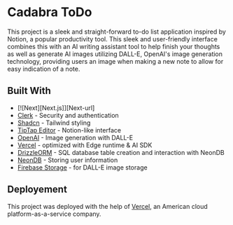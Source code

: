 # Cadabra ToDo

This project is a sleek and straight-forward to-do list application inspired by Notion, a popular productivity tool. This sleek and user-friendly interface combines this with an AI writing assistant tool to help finish your thoughts as well as generate AI images utilizing DALL-E, OpenAI's image generation technology, providing users an image when making a new note to allow for easy indication of a note.

## Built With

* [![Next][Next.js]][Next-url]
* [Clerk](https://clerk.com/) - Security and authentication
* [Shadcn](https://ui.shadcn.com/) - Tailwind styling
* [TipTap Editor](https://tiptap.dev/) - Notion-like interface
* [OpenAI](https://openai.com/blog/openai-api) - Image generation with DALL-E
* [Vercel](https://vercel.com/) - optimized with Edge runtime & AI SDK
* [DrizzleORM](https://orm.drizzle.team/) - SQL database table creation and interaction with NeonDB
* [NeonDB](https://neon.tech/) - Storing user information
* [Firebase Storage](https://firebase.google.com/docs/storage/) - for DALL-E image storage

## Deployement

This project was deployed with the help of [Vercel](https://vercel.com/), an American cloud platform-as-a-service company.
